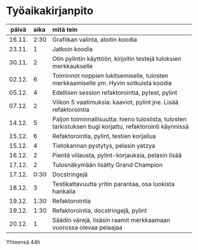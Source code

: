 # Työaikakirjanpito

| päivä | aika | mitä tein |
| :----:|:-----|:----------|
|16.11. |2:30  |Grafiikan valinta, aloitin koodia|
|23.11. |1     |Jatkoin koodia|
|30.11. |2     |Otin pylintin käyttöön, kirjoitin testejä tuloksien merkkaukselle|
|02.12. |6     |Toiminnot noppien lukitsemiselle, tulosten merkkaamiselle ym. Hyvin sotkuista koodia|
|05.12. |4     |Edellisen session refaktorointia, pytest, pylint|
|07.12. |2     |Viikon 5 vaatimuksia: kaaviot, pylint jne. Lisää refaktorointia|
|14.12. |5     |Paljon toiminnallisuutta: hieno tuloslista, tulosten tarkistuksen bugi korjattu, refaktorointi käynnissä|
|15.12. |6     |Refaktorointia, pylint, testien korjailua|
|15.12. |4     |Tietokannan pystytys, pelasin yatzya|
|16.12. |2     |Pientä viilausta, pylint-korjauksia, pelasin lisää|
|17.12. |2     |Tulosnäkymään lisätty Grand Champion|
|17.12. |0:30  |Docstringejä|
|18.12. |3     |Testikattavuutta yritin parantaa, osa luokista hankalia|
|19.12. |1:30  |Refaktorointia|
|19.12. |1:30  |Refaktorointia, docstringejä, pylint|
|20.12. |1     |Säädin värejä, lisäsin raamit merkkaamaan vuorossa olevaa pelaajaa|
Yhteensä 44h
